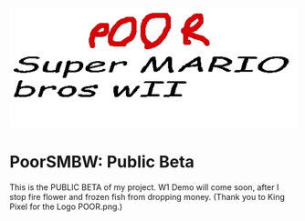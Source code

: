![Poor Wii Logo](https://github.com/TheRemote39/PoorSMBW/blob/main/POOR.png)
# PoorSMBW: Public Beta
This is the PUBLIC BETA of my project. W1 Demo will come soon, after I stop fire flower and frozen fish from dropping money.
(Thank you to King Pixel for the Logo POOR.png.)
